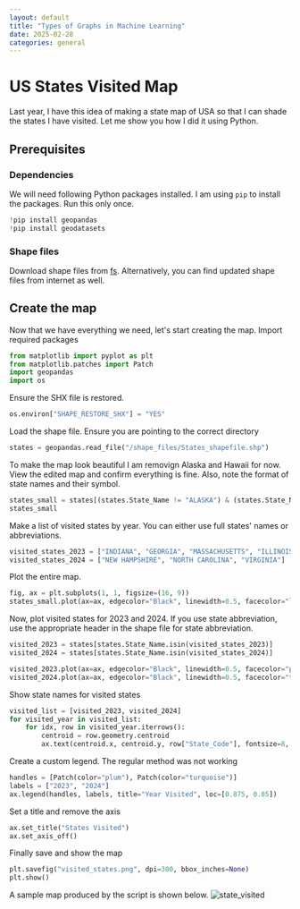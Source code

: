 ```yaml
---
layout: default
title: "Types of Graphs in Machine Learning"
date: 2025-02-28
categories: general
---
```


# US States Visited Map
Last year, I have this idea of making a state map of USA so that I can shade the states I have visited. Let me show you how I did it using Python.

## Prerequisites
### Dependencies
We will need following Python packages installed. I am using `pip` to install the packages. Run this only once.

```python
!pip install geopandas
!pip install geodatasets
```
### Shape files
Download shape files from [fs](fd). Alternatively, you can find updated shape files from internet as well.

## Create the map
Now that we have everything we need, let's start creating the map. Import required packages

```python
from matplotlib import pyplot as plt
from matplotlib.patches import Patch
import geopandas
import os
```

Ensure the SHX file is restored. 
```python
os.environ["SHAPE_RESTORE_SHX"] = "YES"
```

Load the shape file. Ensure you are pointing to the correct directory
```python
states = geopandas.read_file("/shape_files/States_shapefile.shp")
```

To make the map look beautiful I am removign Alaska and Hawaii for now. View the edited map and confirm everything is fine. Also, note the format of state names and their symbol.
```python
states_small = states[(states.State_Name != "ALASKA") & (states.State_Name != "HAWAII")]
states_small
```

Make a list of visited states by year. You can either use full states' names or abbreviations.
```python
visited_states_2023 = ["INDIANA", "GEORGIA", "MASSACHUSETTS", "ILLINOIS", "NEW YORK"]
visited_states_2024 = ["NEW HAMPSHIRE", "NORTH CAROLINA", "VIRGINIA"]
```

Plot the entire map.
```python
fig, ax = plt.subplots(1, 1, figsize=(16, 9))
states_small.plot(ax=ax, edgecolor="Black", linewidth=0.5, facecolor="lightgray")
```

Now, plot visited states for 2023 and 2024. If you use state abbreviation, use the appropriate header in the shape file for state abbreviation.
```python
visited_2023 = states[states.State_Name.isin(visited_states_2023)]
visited_2024 = states[states.State_Name.isin(visited_states_2024)]

visited_2023.plot(ax=ax, edgecolor="Black", linewidth=0.5, facecolor="plum", label="Year 2023")
visited_2024.plot(ax=ax, edgecolor="Black", linewidth=0.5, facecolor="turquoise", label="Year 2024")
```

Show state names for visited states
```python
visited_list = [visited_2023, visited_2024]
for visited_year in visited_list:
    for idx, row in visited_year.iterrows():
        centroid = row.geometry.centroid
        ax.text(centroid.x, centroid.y, row["State_Code"], fontsize=8, ha='center', va='center')
```

Create a custom legend. The regular method was not working
```python
handles = [Patch(color="plum"), Patch(color="turquoise")]
labels = ["2023", "2024"]
ax.legend(handles, labels, title="Year Visited", loc=[0.875, 0.05])
```

Set a title and remove the axis
```python
ax.set_title("States Visited")
ax.set_axis_off()
```

Finally save and show the map
```python
plt.savefig("visited_states.png", dpi=300, bbox_inches=None)
plt.show()
```
A sample map produced by the script is shown below.
![state_visited]([https://github.com/user-attachments/assets/535a80a3-afd5-4d80-99ca-6facc3fc2b9b](https://github.com/paudelsam/paudelsam.github.io/blob/main/data/image_blog/state_visited.png))
